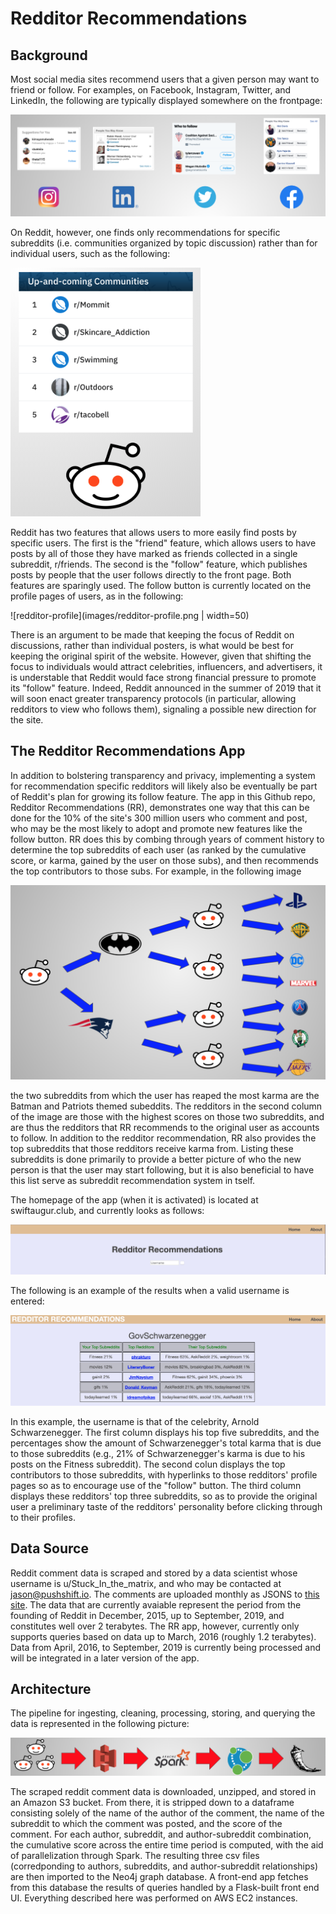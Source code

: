 # Redditor Recommendations

## Background

Most social media sites recommend users that a given person may want to friend or follow. For examples, on Facebook, Instagram, Twitter, and LinkedIn, the following are typically displayed somewhere on the frontpage:

![friend-recommendations](images/friend-recommendations.png)

On Reddit, however, one finds only recommendations for specific subreddits (i.e. communities organized by topic discussion) rather than for individual users, such as the following:

![subreddit-recommendations](images/subreddit-recommendations.png)

Reddit has two features that allows users to more easily find posts by specific users. The first is the "friend" feature, which allows users to have posts by all of those they have marked as friends collected in a single subreddit, r/friends. The second is the "follow" feature, which publishes posts by people that the user follows directly to the front page. Both features are sparingly used. The follow button is currently located on the profile pages of users, as in the following:


![redditor-profile](images/redditor-profile.png | width=50)


There is an argument to be made that keeping the focus of Reddit on discussions, rather than individual posters, is what would be best for keeping the original spirit of the website. However, given that shifting the focus to individuals would attract celebrities, influencers, and advertisers, it is understable that Reddit would face strong financial pressure to promote its "follow" feature. Indeed, Reddit announced in the summer of 2019 that it will soon enact greater transparency protocols (in particular, allowing redditors to view who follows them), signaling a possible new direction for the site.

## The Redditor Recommendations App

In addition to bolstering transparency and privacy, implementing a system for recommendation specific redditors will likely also be eventually be part of Reddit's plan for growing its follow feature. The app in this Github repo, Redditor Recommendations (RR), demonstrates one way that this can be done for the 10% of the site's 300 million users who comment and post, who may be the most likely to adopt and promote new features like the follow button. RR does this by combing through years of comment history to determine the top subreddits of each user (as ranked by the cumulative score, or karma, gained by the user on those subs), and then recommends the top contributors to those subs. For example, in the following image

![graph](images/graph.png)

the two subreddits from which the user has reaped the most karma are the Batman and Patriots themed subeddits. The redditors in the second column of the image are those with the highest scores on those two subreddits, and are thus the redditors that RR recommends to the original user as accounts to follow. In addition to the redditor recommendation, RR also provides the top subreddits that those redditors receive karma from. Listing these subreddits is done primarily to provide a better picture of who the new person is that the user may start following, but it is also beneficial to have this list serve as subreddit recommendation system in tself. 

The homepage of the app (when it is activated) is located at swiftaugur.club, and currently looks as follows:

![search](images/search.png)

The following is an example of the results when a valid username is entered:

![results](images/results.png)

In this example, the username is that of the celebrity, Arnold Schwarzenegger. The first column displays his top five subreddits, and the percentages show the amount of Schwarzenegger's total karma that is due to those subreddits (e.g., 21% of Schwarzenegger's karma is due to his posts on the Fitness subreddit). The second colun displays the top contributors to those subreddits, with hyperlinks to those redditors' profile pages so as to encourage use of the "follow" button. The third column displays these redditors' top three subreddits, so as to provide the original user a preliminary taste of the redditors' personality before clicking through to their profiles.

## Data Source

Reddit comment data is scraped and stored by a data scientist whose username is u/Stuck_In_the_matrix, and who may be contacted at jason@pushshift.io. The comments are uploaded monthly as JSONS to [this site](https://files.pushshift.io/reddit/comments/). The data that are currently avaiable represent the period from the founding of Reddit in December, 2015, up to September, 2019, and constitutes well over 2 terabytes. The RR app, however, currently only supports queries based on data up to March, 2016 (roughly 1.2 terabytes). Data from April, 2016, to September, 2019 is currently being processed and will be integrated in a later version of the app.  

## Architecture

The pipeline for ingesting, cleaning, processing, storing, and querying the data is represented in the following picture:

![pipeline](images/pipeline.png)

The scraped reddit comment data is downloaded, unzipped, and stored in an Amazon S3 bucket. From there, it is stripped down to a dataframe consisting solely of the name of the author of the comment, the name of the subreddit to which the comment was posted, and the score of the comment. For each author, subreddit, and author-subreddit combination, the cumulative score across the entire time period is computed, with the aid of parallelization through Spark. The resulting three csv files (corredponding to authors, subreddits, and author-subreddit relationships) are then imported to the Neo4j graph database. A front-end app fetches from this database the results of queries handled by a Flask-built front end UI. Everything described here was performed on AWS EC2 instances.
